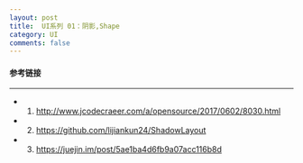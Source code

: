 ```yaml
---
layout: post
title:  UI系列 01：阴影,Shape
category: UI
comments: false
---
```


#### 参考链接
 ---
 
 * 1. <http://www.jcodecraeer.com/a/opensource/2017/0602/8030.html>
 * 2. <https://github.com/lijiankun24/ShadowLayout>
 * 3. <https://juejin.im/post/5ae1ba4d6fb9a07acc116b8d>
 
 
 
 
 
 
 
 
 
 
 
 
 
 
 
 
 